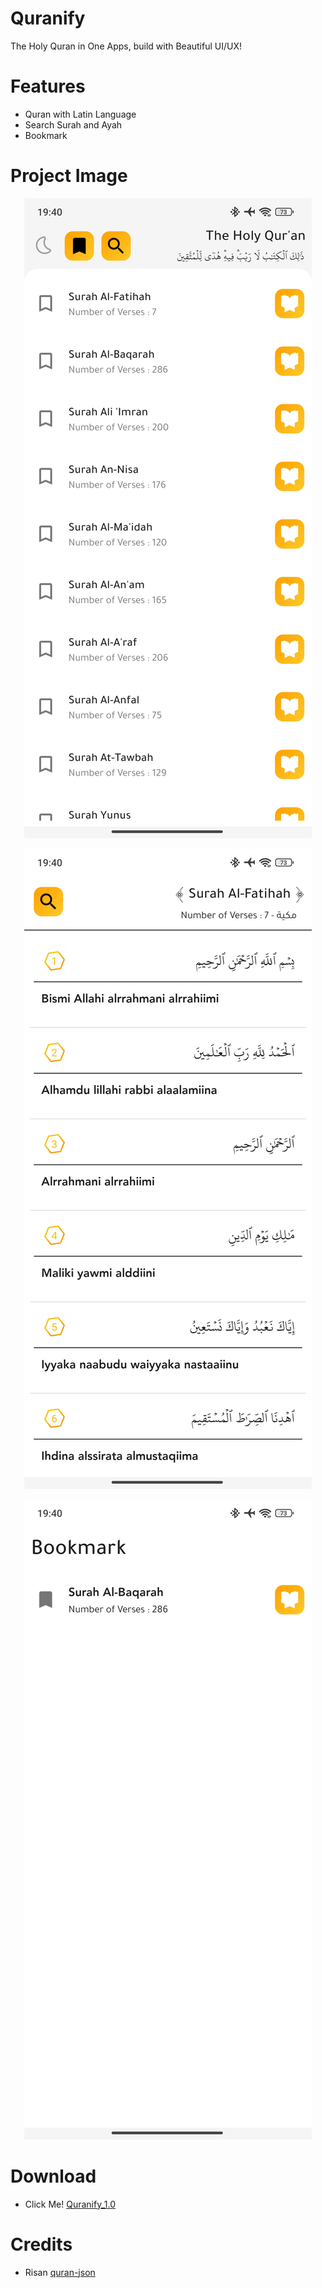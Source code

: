 # Quranify
The Holy Quran in One Apps, build with Beautiful UI/UX!

# Features

- Quran with Latin Language
- Search Surah and Ayah
- Bookmark


# Project Image

<p align="center">
<img src="https://github.com/Jahirrrr/Quranify/blob/27db207171717701418a37bb2ccd0769bc4e0dc4/Screenshot_2024-02-03-19-40-00-680_com.quranify.polyvorlabs.jpg" alt="image"></a>
</p>

<p align="center">
<img src="https://github.com/Jahirrrr/Quranify/blob/27db207171717701418a37bb2ccd0769bc4e0dc4/Screenshot_2024-02-03-19-40-11-013_com.quranify.polyvorlabs.jpg" alt="image"></a>
</p>

<p align="center">
<img src="https://github.com/Jahirrrr/Quranify/blob/27db207171717701418a37bb2ccd0769bc4e0dc4/Screenshot_2024-02-03-19-40-31-129_com.quranify.polyvorlabs.jpg" alt="image"></a>
</p>

# Download

- Click Me! [Quranify_1.0](https://github.com/Jahirrrr/Quranify/blob/5c6dbb800d4a53f9d2c1b414607fe29b5675cc39/Quranify_1.0.apk)

# Credits

- Risan [quran-json](https://github.com/risan/quran-json)

